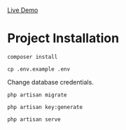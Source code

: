 [Live Demo](https://sariaslan.org/financial-house)

# Project Installation
```
composer install
```
```
cp .env.example .env
```
Change database credentials.
```
php artisan migrate
```
```
php artisan key:generate
```
```
php artisan serve
```
